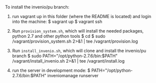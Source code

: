 To install the invenio/pu branch:

1. run vagrant up in this folder (where the README is located) and login into the machine:
$ vagrant up
$ vagrant ssh

2. Run `provision_system.sh`, which will install the needed packages, python 2.7 and other python tools
$ cd
$ sudo /vagrant/provision_system.sh 2>&1 | tee /vagrant/provision.log

3. Run `install_invenio.sh`, which will clone and install the invenio/pu branch
$ sudo PATH="/opt/python-2.7.6/bin:$PATH" /vagrant/install_invenio.sh 2>&1 | tee /vagrant/install.log

4. run the server in development mode:
$ PATH="/opt/python-2.7.6/bin:$PATH" inveniomanage runserver

